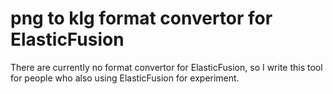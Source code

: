 # png to klg format convertor for ElasticFusion

There are currently no format convertor for ElasticFusion, so I
write this tool for people who also using ElasticFusion for 
experiment.
